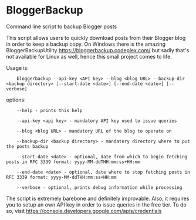 # BloggerBackup
Command line script to backup Blogger posts

This script allows users to quickly download posts from their Blogger blog in order to keep a backup copy. On Windows there is the amazing BloggerBackupUtility https://bloggerbackup.codeplex.com/ but sadly that's not available for Linux as well, hence this small project comes to life.

Usage is:

        bloggerbackup --api-key <API key> --blog <blog URL> --backup-dir <backup directory> [--start-date <date>] [--end-date <date>] [--verbose]

options:

        --help - prints this help
        
        --api-key <api key> - mandatory API key used to issue queries

        --blog <blog URL> - mandatory URL of the blog to operate on

        --backup-dir <backup directory> - mandatory directory where to put the posts backup

        --start-date <date> - optional, date from which to begin fetching posts in RFC 3339 format: yyyy-MM-ddTHH:mm:ss+HH:mm

        --end-date <date> - optional, date where to stop fetching posts in RFC 3339 format: yyyy-MM-ddTHH:mm:ss+HH:mm

        --verbose - optional, prints debug information while processing
        
The script is extremely barebone and definitely improvable. Also, it requires you to setup an own API key in order to issue queries in the free tier. To do so, visit https://console.developers.google.com/apis/credentials
